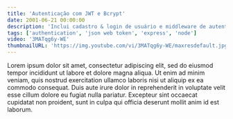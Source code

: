 ```yaml
---
title: 'Autenticação com JWT e Bcrypt'
date: 2001-06-21 00:00:00
description: 'Inclui cadastro & login de usuário e middleware de autenticação.'
tags: ['authentication', 'json web token', 'express', 'node']
video: '3MATqg6y-WE'
thumbnailURL: 'https://img.youtube.com/vi/3MATqg6y-WE/maxresdefault.jpg'
---
```


Lorem ipsum dolor sit amet, consectetur adipiscing elit, sed do eiusmod tempor incididunt ut labore et dolore magna aliqua. Ut enim ad minim veniam, quis nostrud exercitation ullamco laboris nisi ut aliquip ex ea commodo consequat. Duis aute irure dolor in reprehenderit in voluptate velit esse cillum dolore eu fugiat nulla pariatur. Excepteur sint occaecat cupidatat non proident, sunt in culpa qui officia deserunt mollit anim id est laborum.
